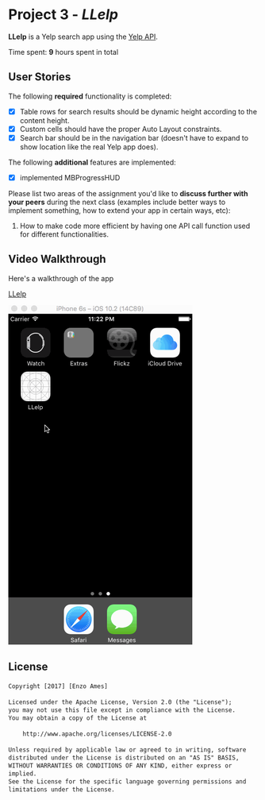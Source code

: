# Project 3 - *LLelp*

**LLelp** is a Yelp search app using the [Yelp API](http://www.yelp.com/developers/documentation/v2/search_api).

Time spent: **9** hours spent in total

## User Stories

The following **required** functionality is completed:

- [x] Table rows for search results should be dynamic height according to the content height.
- [x] Custom cells should have the proper Auto Layout constraints.
- [x] Search bar should be in the navigation bar (doesn't have to expand to show location like the real Yelp app does).

The following **additional** features are implemented:

- [x] implemented MBProgressHUD

Please list two areas of the assignment you'd like to **discuss further with your peers** during the next class (examples include better ways to implement something, how to extend your app in certain ways, etc):

1. How to make code more efficient by having one API call function used for different functionalities.

## Video Walkthrough

Here's a walkthrough of the app

[LLelp](https://github.com/enzoames/LLelp/blob/master/LLelp/GIF/LLelp.gif)

![Alt text](https://github.com/enzoames/LLelp/blob/master/LLelp/GIF/LLelp.gif)



## License

    Copyright [2017] [Enzo Ames]

    Licensed under the Apache License, Version 2.0 (the "License");
    you may not use this file except in compliance with the License.
    You may obtain a copy of the License at

        http://www.apache.org/licenses/LICENSE-2.0

    Unless required by applicable law or agreed to in writing, software
    distributed under the License is distributed on an "AS IS" BASIS,
    WITHOUT WARRANTIES OR CONDITIONS OF ANY KIND, either express or implied.
    See the License for the specific language governing permissions and
    limitations under the License.
